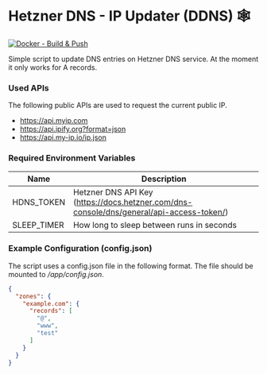 # Hetzner DNS - IP Updater (DDNS) 🕸️
[![Docker - Build & Push](https://github.com/twfce/hdns-myip-updater/actions/workflows/docker-image.yml/badge.svg)](https://github.com/twfce/hdns-myip-updater/actions/workflows/docker-image.yml)

Simple script to update DNS entries on Hetzner DNS service. At the moment it only works for A records.

### Used APIs
The following public APIs are used to request the current public IP.

- https://api.myip.com
- https://api.ipify.org?format=json
- https://api.my-ip.io/ip.json

### Required Environment Variables

| Name        | Description                                                                              |
|-------------|------------------------------------------------------------------------------------------|
| HDNS_TOKEN  | Hetzner DNS API Key (https://docs.hetzner.com/dns-console/dns/general/api-access-token/) |
| SLEEP_TIMER | How long to sleep between runs in seconds                                                |

### Example Configuration (config.json)

The script uses a config.json file in the following format. The file should be mounted to */app/config.json*.

```json
{
  "zones": {
    "example.com": {
      "records": [
        "@",
        "www",
        "test"
      ]
    }
  }
}

```